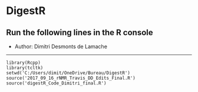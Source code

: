# DigestR

## Run the following lines in the R console

- Author: Dimitri Desmonts de Lamache 
---

	library(Rcpp)
	library(tcltk)
	setwd('C:/Users/dimit/OneDrive/Bureau/DigestR')
	source('2017_09_16_rNMR_Travis_DD_Edits_Final.R')
	source('digestR_Code_Dimitri_final.R')
